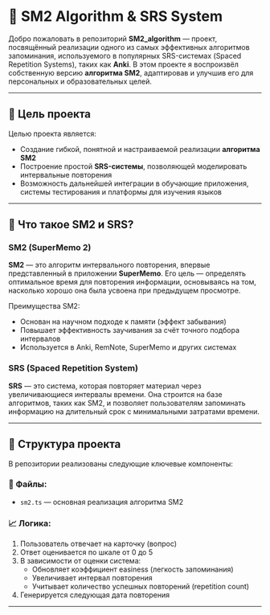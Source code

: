 # 🧠 SM2 Algorithm & SRS System

Добро пожаловать в репозиторий **SM2_algorithm** — проект, посвящённый реализации одного из самых эффективных алгоритмов запоминания, используемого в популярных SRS-системах (Spaced Repetition Systems), таких как **Anki**. В этом проекте я воспроизвёл собственную версию **алгоритма SM2**, адаптировав и улучшив его для персональных и образовательных целей.

---

## 🎯 Цель проекта

Целью проекта является:
- Создание гибкой, понятной и настраиваемой реализации **алгоритма SM2**
- Построение простой **SRS-системы**, позволяющей моделировать интервальные повторения
- Возможность дальнейшей интеграции в обучающие приложения, системы тестирования и платформы для изучения языков

---

## 📘 Что такое SM2 и SRS?

### SM2 (SuperMemo 2)
**SM2** — это алгоритм интервального повторения, впервые представленный в приложении **SuperMemo**. Его цель — определять оптимальное время для повторения информации, основываясь на том, насколько хорошо она была усвоена при предыдущем просмотре.

Преимущества SM2:
- Основан на научном подходе к памяти (эффект забывания)
- Повышает эффективность заучивания за счёт точного подбора интервалов
- Используется в Anki, RemNote, SuperMemo и других системах

### SRS (Spaced Repetition System)
**SRS** — это система, которая повторяет материал через увеличивающиеся интервалы времени. Она строится на базе алгоритмов, таких как SM2, и позволяет пользователям запоминать информацию на длительный срок с минимальными затратами времени.

---

## 🔧 Структура проекта

В репозитории реализованы следующие ключевые компоненты:

### 📂 Файлы:
- `sm2.ts` — основная реализация алгоритма SM2

### 📈 Логика:
1. Пользователь отвечает на карточку (вопрос)
2. Ответ оценивается по шкале от 0 до 5
3. В зависимости от оценки система:
   - Обновляет коэффициент easiness (легкость запоминания)
   - Увеличивает интервал повторения
   - Учитывает количество успешных повторений (repetition count)
4. Генерируется следующая дата повторения

---

